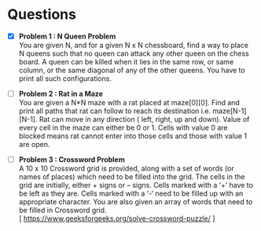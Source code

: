 # Questions

- [x] **Problem 1 : N Queen Problem**   
      You are given N, and for a given N x N chessboard, find a way to place N queens such that no queen can attack any other queen on the chess board. A queen can be killed when it lies in the same row, or same column, or the same diagonal of any of the other queens. You have to print all such configurations.
      
- [ ] **Problem 2 : Rat in a Maze**   
      You are given a N*N maze with a rat placed at maze[0][0]. Find and print all paths that rat can follow to reach its destination i.e. maze[N-1][N-1]. Rat can move in any direc­tion ( left, right, up and down).
      Value of every cell in the maze can either be 0 or 1. Cells with value 0 are blocked means rat can­not enter into those cells and those with value 1 are open.  

- [ ] **Problem 3 : Crossword Problem**  
      A 10 x 10 Crossword grid is provided, along with a set of words (or names of places) which need to be filled into the grid. The cells in the grid are initially, either + signs or – signs. Cells marked with a ‘+’ have to be left as they are. Cells marked with a ‘-‘ need to be filled up with an appropriate character.
      You are also given an array of words that need to be filled in Crossword grid.  
      [ https://www.geeksforgeeks.org/solve-crossword-puzzle/ ]   

